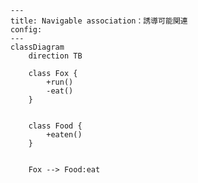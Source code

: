 ﻿```mermaid
---
title: Navigable association：誘導可能関連
config:
---
classDiagram
    direction TB
 
    class Fox {
        +run()
        -eat()
    }


    class Food {
        +eaten()
    }

 
    Fox --> Food:eat

```